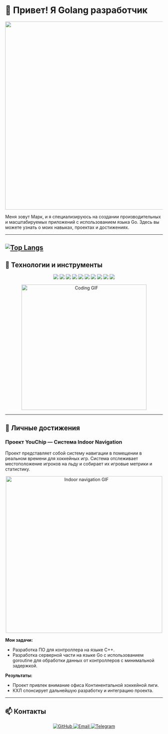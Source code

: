 # 👋 Привет! Я Golang разработчик

<img src="https://i.giphy.com/media/v1.Y2lkPTc5MGI3NjExbnByOXg4OWtkYmZ4cml3eTMyNXE5OWo2Z2I0dXg0M2N0eWVpYTRnbiZlcD12MV9pbnRlcm5hbF9naWZfYnlfaWQmY3Q9Zw/qgQUggAC3Pfv687qPC/giphy.gif" width="600" />

Меня зовут Марк, и я специализируюсь на создании производительных и масштабируемых приложений с использованием языка Go. Здесь вы можете узнать о моих навыках, проектах и достижениях.

---
[![Top Langs](https://github-readme-stats.vercel.app/api/top-langs/?username=MARk3108&layout=compact&theme=vision-friendly-dark)](https://github.com/anuraghazra/github-readme-stats)
---
## 🚀 Технологии и инструменты

<p align="center">
  <img src="https://img.shields.io/badge/-Golang-00ADD8?logo=go&logoColor=white&style=flat-square" />
  <img src="https://img.shields.io/badge/-Gin-00ADD8?logo=go&logoColor=white&style=flat-square" />
  <img src="https://img.shields.io/badge/-GORM-00ADD8?logo=go&logoColor=white&style=flat-square" />
  <img src="https://img.shields.io/badge/-Fiber-00ADD8?logo=go&logoColor=white&style=flat-square" />
  <img src="https://img.shields.io/badge/-React-61DAFB?logo=react&logoColor=white&style=flat-square" />
  <img src="https://img.shields.io/badge/-PostgreSQL-336791?logo=postgresql&logoColor=white&style=flat-square" />
  <img src="https://img.shields.io/badge/-Redis-DC382D?logo=redis&logoColor=white&style=flat-square" />
  <img src="https://img.shields.io/badge/-Open%20API-6BA539?logo=swagger&logoColor=white&style=flat-square" />
  <img src="https://img.shields.io/badge/-Postman-FF6C37?logo=postman&logoColor=white&style=flat-square" />
  <img src="https://img.shields.io/badge/-Swagger-85EA2D?logo=swagger&logoColor=white&style=flat-square" />
</p>

<p align="center">
  <img src="https://media.giphy.com/media/KiX5PkTi8C8F42ZmEz/giphy.gif" width="400" alt="Coding GIF" />
</p>

---

## 🎯 Личные достижения

### Проект YouChip — Система Indoor Navigation

Проект представляет собой систему навигации в помещении в реальном времени для хоккейных игр. Система отслеживает местоположение игроков на льду и собирает их игровые метрики и статистику.

<p align="center">
  <img src="https://www.google.com/url?sa=i&url=https%3A%2F%2Fru.pinterest.com%2Fpin%2F437482551284426404%2F&psig=AOvVaw3kldueMjbyrTwB9_uM6ehX&ust=1726070970064000&source=images&cd=vfe&opi=89978449&ved=0CBMQjRxqFwoTCPCIwobhuIgDFQAAAAAdAAAAABAE" width="500" alt="Indoor navigation GIF" />
</p>

**Мои задачи:**
- Разработка ПО для контроллера на языке C++.
- Разработка серверной части на языке Go с использованием goroutine для обработки данных от контроллеров с минимальной задержкой.

**Результаты:**
- Проект привлек внимание офиса Континентальной хоккейной лиги.
- КХЛ спонсирует дальнейшую разработку и интеграцию проекта.

---

## 📫 Контакты

<p align="center">
  <a href="https://github.com/your-github-profile">
    <img src="https://img.shields.io/badge/-GitHub-181717?logo=github&logoColor=white&style=flat-square" alt="GitHub"/>
  </a>
  <a href="mailto:mfomin@sfedu.ru">
    <img src="https://img.shields.io/badge/-Email-D14836?logo=gmail&logoColor=white&style=flat-square" alt="Email"/>
  </a>
  <a href="https://t.me/saatoorru">
    <img src="https://img.shields.io/badge/-Telegram-2CA5E0?logo=telegram&logoColor=white&style=flat-square" alt="Telegram"/>
  </a>
</p>
